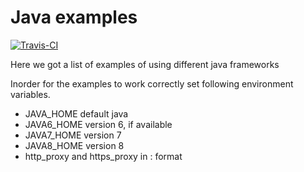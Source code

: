 # Java examples
[![Travis-CI](https://travis-ci.org/chikkutechie/javaexamples.svg?branch=master)](https://travis-ci.org/chikkutechie/javaexamples)

Here we got a list of examples of using different java frameworks

Inorder for the examples to work correctly set following environment variables.

* JAVA_HOME  default java
* JAVA6_HOME version 6, if available
* JAVA7_HOME version 7
* JAVA8_HOME version 8
* http_proxy and https_proxy  in <host>:<port> format

